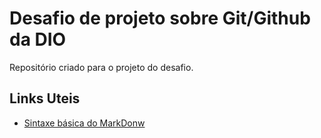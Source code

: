 # Desafio de projeto sobre Git/Github da DIO
Repositório criado para o projeto do desafio.

## Links Uteis 

- [Sintaxe básica do MarkDonw](https://www.markdownguide.org/basic-syntax/#links)
